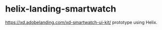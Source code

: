 # helix-landing-smartwatch

https://xd.adobelanding.com/xd-smartwatch-ui-kit/ prototype using Helix.